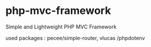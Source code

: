# php-mvc-framework

Simple and Lightweight PHP MVC Framework

used packages :
pecee/simple-router, vlucas /phpdotenv
